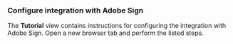 ### Configure integration with Adobe Sign

The **Tutorial** view contains instructions for configuring the integration with Adobe Sign. Open a new browser tab and perform the listed steps.
